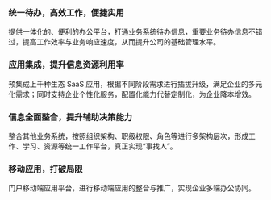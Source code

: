 ### 统一待办，高效工作，便捷实用
提供一体化的、便利的办公平台，打通业务系统待办信息，重要业务待办信息不错过，提高工作效率与业务响应速度，从而提升公司的基础管理水平。

### 应用集成，提升信息资源利用率
预集成上千种生态 SaaS 应用，根据不同阶段需求进行插拔升级，满足企业的多元化需求；同时支持企业个性化服务，配置化能力代替定制化，为企业降本增效。

### 信息全面整合，提升辅助决策能力
整合其他业务系统，按照组织架构、职级权限、角色等进行多架构层次，形成工作、学习、资源等统一工作平台，真正实现“事找人”。

### 移动应用，打破局限
门户移动端应用平台，进行移动端应用的整合与推广，实现企业多端办公协同。
